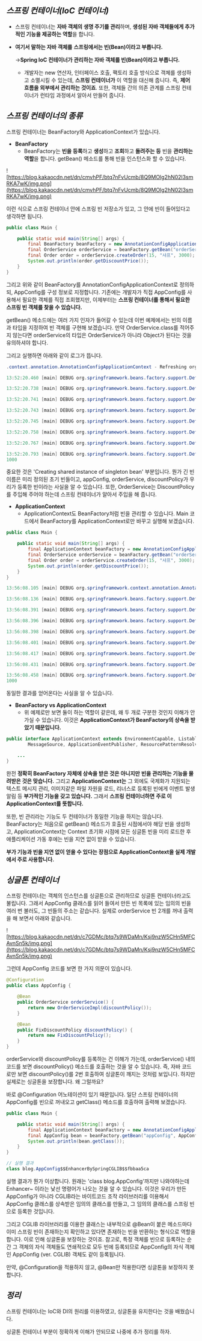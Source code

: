## ***스프링 컨테이너(IoC 컨테이너)***

- 스프링 컨테이너는 **자바 객체의 생명 주기를 관리**하며, **생성된 자바 객체들에게 추가적인 기능을 제공하는 역할**을 합니다.
- **여기서 말하는 자바 객체를** **스프링에서는 빈(Bean)이라고 부릅니다.**
    
    →**Spring IoC 컨테이너가 관리하는 자바 객체를 빈(Bean)이라고 부릅니다.**
    
    - 개발자는 new 연산자, 인터페이스 호출, 팩토리 호출 방식으로 객체를 생성하고 소멸시킬 수 있는데, **스프링 컨테이너가** 이 역할을 대신해 줍니다. 
    즉, **제어 흐름을 외부에서 관리하는 것이죠**. 또한, 객체들 간의 의존 관계를 스프링 컨테이너가 런타임 과정에서 알아서 만들어 줍니다.

## ***스프링 컨테이너의 종류***

스프링 컨테이너는 BeanFactory와 ApplicationContext가 있습니다.

- **BeanFactory**
    - BeanFactory는 **빈을 등록**하고 **생성**하고 **조회**하고 **돌려주는 등** 빈을 **관리하는 역할**을 합니다. getBean() 메소드를 통해 빈을 인스턴스화 할 수 있습니다.

![https://blog.kakaocdn.net/dn/cmvhPF/btq7nFvUcmb/8Q9MOlg2hN02l3smRKA7wK/img.png](https://blog.kakaocdn.net/dn/cmvhPF/btq7nFvUcmb/8Q9MOlg2hN02l3smRKA7wK/img.png)

이런 식으로 스프링 컨테이너 안에 스프링 빈 저장소가 있고, 
그 안에 빈이 들어있다고 생각하면 됩니다.

```java
public class Main {

    public static void main(String[] args) {
        final BeanFactory beanFactory = new AnnotationConfigApplicationContext(AppConfig.class);
        final OrderService orderService = beanFactory.getBean("orderService", OrderService.class);
        final Order order = orderService.createOrder(15, "샤프", 3000);
        System.out.println(order.getDiscountPrice());
    }
}
```

그리고 위와 같이 BeanFactory를 AnnotationConfigApplicationContext로 정의하되, 
AppConfig를 구성 정보로 지정합니다. 
기존에는 개발자가 직접 AppConfig를 사용해서 필요한 객체를 직접 조회했지만, 
이제부터는 **스프링 컨테이너를 통해서 필요한 스프링 빈 객체를 찾을 수 있습니다.**

getBean() 메소드에는 여러 가지 인자가 들어갈 수 있는데 이번 예제에서는 빈의 이름과 타입을 지정하여 빈 객체를 구현해 보겠습니다. 
만약 OrderService.class를 적어주지 않는다면 orderService의 타입은 OrderService가 아니라 Object가 된다는 것을 유의하셔야 합니다.

그리고 실행하면 아래와 같이 로그가 뜹니다. 

```java
.context.annotation.AnnotationConfigApplicationContext - Refreshing org.springframework.context.annotation.AnnotationConfigApplicationContext@4e718207

13:52:20.460 [main] DEBUG org.springframework.beans.factory.support.DefaultListableBeanFactory - Creating shared instance of singleton bean 'org.springframework.context.annotation.internalConfigurationAnnotationProcessor'

13:52:20.738 [main] DEBUG org.springframework.beans.factory.support.DefaultListableBeanFactory - Creating shared instance of singleton bean 'org.springframework.context.event.internalEventListenerProcessor'

13:52:20.741 [main] DEBUG org.springframework.beans.factory.support.DefaultListableBeanFactory - Creating shared instance of singleton bean 'org.springframework.context.event.internalEventListenerFactory'

13:52:20.743 [main] DEBUG org.springframework.beans.factory.support.DefaultListableBeanFactory - Creating shared instance of singleton bean 'org.springframework.context.annotation.internalAutowiredAnnotationProcessor'

13:52:20.745 [main] DEBUG org.springframework.beans.factory.support.DefaultListableBeanFactory - Creating shared instance of singleton bean 'org.springframework.context.annotation.internalCommonAnnotationProcessor'

13:52:20.758 [main] DEBUG org.springframework.beans.factory.support.DefaultListableBeanFactory - Creating shared instance of singleton bean 'appConfig'

13:52:20.767 [main] DEBUG org.springframework.beans.factory.support.DefaultListableBeanFactory - Creating shared instance of singleton bean 'orderService'

13:52:20.793 [main] DEBUG org.springframework.beans.factory.support.DefaultListableBeanFactory - Creating shared instance of singleton bean 'discountPolicy'
1000
```

중요한 것은 'Creating shared instance of singleton bean' 부분입니다. 
뭔가 긴 빈 이름은 미리 정의된 초기 빈들이고, appConfig, orderService, discountPolicy가 우리가 등록한 빈이라는 사실을 알 수 있습니다. 또한, OrderService는 DiscountPolicy를 주입해 주어야 하는데 스프링 컨테이너가 알아서 주입을 해 줍니다.

- **ApplicationContext**
    - ApplicationContext도 BeanFactory처럼 빈을 관리할 수 있습니다. Main 코드에서 BeanFactory를 ApplicationContext로만 바꾸고 실행해 보겠습니다.

```java
public class Main {

    public static void main(String[] args) {
        final ApplicationContext beanFactory = new AnnotationConfigApplicationContext(AppConfig.class);
        final OrderService orderService = beanFactory.getBean("orderService", OrderService.class);
        final Order order = orderService.createOrder(15, "샤프", 3000);
        System.out.println(order.getDiscountPrice());
    }
}
```

```java
13:56:08.105 [main] DEBUG org.springframework.context.annotation.AnnotationConfigApplicationContext - Refreshing org.springframework.context.annotation.AnnotationConfigApplicationContext@4e718207

13:56:08.136 [main] DEBUG org.springframework.beans.factory.support.DefaultListableBeanFactory - Creating shared instance of singleton bean 'org.springframework.context.annotation.internalConfigurationAnnotationProcessor'

13:56:08.391 [main] DEBUG org.springframework.beans.factory.support.DefaultListableBeanFactory - Creating shared instance of singleton bean 'org.springframework.context.event.internalEventListenerProcessor'

13:56:08.396 [main] DEBUG org.springframework.beans.factory.support.DefaultListableBeanFactory - Creating shared instance of singleton bean 'org.springframework.context.event.internalEventListenerFactory'

13:56:08.398 [main] DEBUG org.springframework.beans.factory.support.DefaultListableBeanFactory - Creating shared instance of singleton bean 'org.springframework.context.annotation.internalAutowiredAnnotationProcessor'

13:56:08.401 [main] DEBUG org.springframework.beans.factory.support.DefaultListableBeanFactory - Creating shared instance of singleton bean 'org.springframework.context.annotation.internalCommonAnnotationProcessor'

13:56:08.417 [main] DEBUG org.springframework.beans.factory.support.DefaultListableBeanFactory - Creating shared instance of singleton bean 'appConfig'

13:56:08.431 [main] DEBUG org.springframework.beans.factory.support.DefaultListableBeanFactory - Creating shared instance of singleton bean 'orderService'

13:56:08.458 [main] DEBUG org.springframework.beans.factory.support.DefaultListableBeanFactory - Creating shared instance of singleton bean 'discountPolicy'
1000
```

동일한 결과를 얻어온다는 사실을 알 수 있습니다.

- **BeanFactory vs ApplicationContext**
    - 위 예제로만 보면 둘이 하는 역할이 같은데, 왜 두 개로 구분한 것인지 이해가 안 가실 수 있습니다. 이것은 **ApplicationContext가 BeanFactory의 상속을 받았기 때문입니다.**

```java
public interface ApplicationContext extends EnvironmentCapable, ListableBeanFactory, HierarchicalBeanFactory,
		MessageSource, ApplicationEventPublisher, ResourcePatternResolver {

	...
}
```

완전 **정확히 BeanFactory 자체에 상속을 받은 것은 아니지만** **빈을 관리하는 기능을 물려받은 것은 맞습니다.** 그리고 **ApplicationContext는** 그 외에도 국제화가 지원되는 텍스트 메시지 관리, 이미지같은 파일 자원을 로드, 리너스로 등록된 빈에게 이벤트 발생 알림 등 **부가적인 기능을 갖고 있습니다.** 그래서 **스프링 컨테이너하면** **주로 이 ApplicationContext를 뜻합니다.**

또한, 빈 관리라는 기능도 두 컨테이너가 동일한 기능을 하지는 않습니다.
BeanFactory는 처음으로 getBean() 메소드가 호출된 시점에서야 해당 빈을 생성하고, ApplicationContext는 Context 초기화 시점에 모든 싱글톤 빈을 미리 로드한 후 애플리케이션 가동 후에는 빈을 지연 없이 받을 수 있습니다.

**부가 기능과 빈을 지연 없이 얻을 수 있다는 장점으로 ApplicationContext을 실제 개발에서 주로 사용합니다.**

## ***싱글톤 컨테이너***

스프링 컨테이너는 객체의 인스턴스를 싱글톤으로 관리하므로 싱글톤 컨테이너라고도 불립니다. 
그래서 AppConfig 클래스를 읽어 들여서 만든 빈 목록에 있는 임의의 빈을 여러 번 불러도, 
그 빈들의 주소는 같습니다. 실제로 orderService 빈 2개를 꺼내 출력을 해 보면서 아래와 같습니다.

![https://blog.kakaocdn.net/dn/c7GDMc/btq7s9WDaMn/Ksj9nzW5CHn5MFCAvnSn5k/img.png](https://blog.kakaocdn.net/dn/c7GDMc/btq7s9WDaMn/Ksj9nzW5CHn5MFCAvnSn5k/img.png)

그런데 AppConfig 코드를 보면 한 가지 의문이 있습니다.

```java
@Configuration
public class AppConfig {

    @Bean
    public OrderService orderService() {
        return new OrderServiceImpl(discountPolicy());
    }

    @Bean
    public FixDiscountPolicy discountPolicy() {
        return new FixDiscountPolicy();
    }
}
```

orderService와 discountPolicy를 등록하는 건 이해가 가는데, orderService() 내의 코드를 보면 discountPolicy() 메소드를 호출하는 것을 알 수 있습니다. 즉, 자바 코드로만 보면 discountPolicy()를 2번 호출하여 싱글톤이 깨지는 것처럼 보입니다. 하지만 실제로는 싱글톤을 보장합니다. 왜 그럴까요?

바로 @Configuration 어노테이션이 있기 때문입니다. 일단 스프링 컨테이너의 AppConfig를 빈으로 꺼내오고 getClass() 메소드를 호출하여 출력해 보겠습니다.

```java
public class Main {

    public static void main(String[] args) {
        final ApplicationContext beanFactory = new AnnotationConfigApplicationContext(AppConfig.class);
        final AppConfig bean = beanFactory.getBean("appConfig", AppConfig.class);
        System.out.println(bean.getClass());
    }
}

// 실행 결과
class blog.AppConfig$$EnhancerBySpringCGLIB$$fbbaa5ca
```

실행 결과가 뭔가 이상합니다. 원래는 'class blog.AppConfig'까지만 나와야하는데 Enhancer~ 이라는 낯선 명령어가 나오는 것을 알 수 있습니다. 이것은 우리가 만든 AppConfig가 아니라 CGLIB라는 바이트코드 조작 라이브러리를 이용해서 AppConfig 클래스를 상속받은 임의의 클래스를 만들고, 그 임의의 클래스를 스프링 빈으로 등록한 것입니다.

그리고 CGLIB 라이브러리를 이용한 클래스는 내부적으로 @Bean이 붙은 메소드마다 이미 스프링 빈이 존재하는지 확인하고 있다면 존재하는 빈을 반환하는 형식으로 역할을 합니다. 이로 인해 싱글톤을 보장하는 것이죠. 참고로, 특정 객체를 빈으로 등록하는 순간 그 객체의 자식 객체들도 연쇄적으로 모두 빈에 등록되므로 AppConfig의 자식 객체인 AppConfig (ver. CGLIB) 객체도 같이 등록됩니다.

만약, @Configuration을 적용하지 않고, @Bean만 적용한다면 싱글톤을 보장하지 못합니다.

## ***정리***

스프링 컨테이너는 IoC와 DI의 원리를 이용하였고, 싱글톤을 유지한다는 것을 배웠습니다. 

싱글톤 컨테이너 부분이 정확하게 이해가 안되므로 나중에 추가 정리를 하자.

